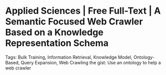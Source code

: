 # Applied Sciences | Free Full-Text | A Semantic Focused Web Crawler Based on a Knowledge Representation Schema

Tags: Bulk Training, Information Retrieval, Knowledge Model, Ontology-Based, Query Expansion, Web Crawling
the gist: Use an ontology to help a web crawler